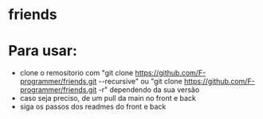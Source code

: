 # friends

# Para usar:

-  clone o remositorio com "git clone https://github.com/F-programmer/friends.git --recursive" ou "git clone https://github.com/F-programmer/friends.git -r" dependendo da sua versão
-  caso seja preciso, de um pull da main no front e back
-  siga os passos dos readmes do front e back
